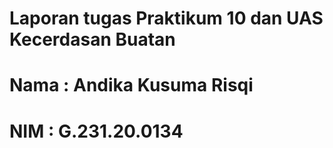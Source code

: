 # Laporan tugas Praktikum 10 dan UAS Kecerdasan Buatan
# Nama : Andika Kusuma Risqi
# NIM  : G.231.20.0134
